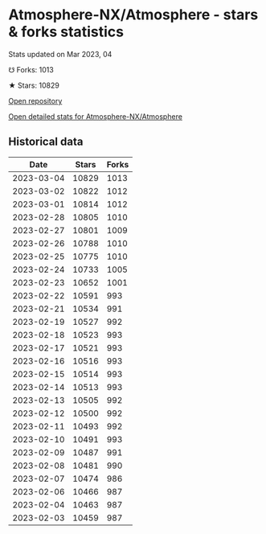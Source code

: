 # Atmosphere-NX/Atmosphere - stars & forks statistics

Stats updated on Mar 2023, 04

☋ Forks: 1013

★ Stars: 10829

[Open repository](https://github.com/Atmosphere-NX/Atmosphere)

[Open detailed stats for Atmosphere-NX/Atmosphere](https://reviewgithub.com/rep/Atmosphere-NX/Atmosphere)

## Historical data
| Date | Stars | Forks |
|------|-------|-------|
| 2023-03-04 | 10829 | 1013 | 
| 2023-03-02 | 10822 | 1012 | 
| 2023-03-01 | 10814 | 1012 | 
| 2023-02-28 | 10805 | 1010 | 
| 2023-02-27 | 10801 | 1009 | 
| 2023-02-26 | 10788 | 1010 | 
| 2023-02-25 | 10775 | 1010 | 
| 2023-02-24 | 10733 | 1005 | 
| 2023-02-23 | 10652 | 1001 | 
| 2023-02-22 | 10591 | 993 | 
| 2023-02-21 | 10534 | 991 | 
| 2023-02-19 | 10527 | 992 | 
| 2023-02-18 | 10523 | 993 | 
| 2023-02-17 | 10521 | 993 | 
| 2023-02-16 | 10516 | 993 | 
| 2023-02-15 | 10514 | 993 | 
| 2023-02-14 | 10513 | 993 | 
| 2023-02-13 | 10505 | 992 | 
| 2023-02-12 | 10500 | 992 | 
| 2023-02-11 | 10493 | 992 | 
| 2023-02-10 | 10491 | 993 | 
| 2023-02-09 | 10487 | 991 | 
| 2023-02-08 | 10481 | 990 | 
| 2023-02-07 | 10474 | 986 | 
| 2023-02-06 | 10466 | 987 | 
| 2023-02-04 | 10463 | 987 | 
| 2023-02-03 | 10459 | 987 | 

